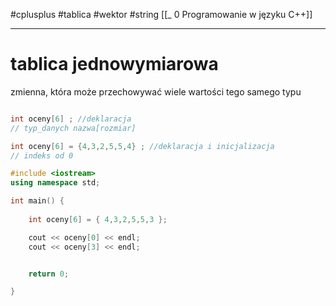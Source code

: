 #cplusplus  #tablica #wektor #string 
[[_ 0 Programowanie w języku C++]]




-----

# tablica jednowymiarowa
zmienna, która może przechowywać wiele wartości tego samego typu

```c++

int oceny[6] ; //deklaracja
// typ_danych nazwa[rozmiar]

int oceny[6] = {4,3,2,5,5,4} ; //deklaracja i inicjalizacja
// indeks od 0

```

```c++
#include <iostream>
using namespace std;

int main() {
    
    int oceny[6] = { 4,3,2,5,5,3 };

    cout << oceny[0] << endl;
    cout << oceny[3] << endl;


    return 0;

}
```








